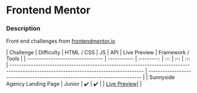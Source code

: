 # Frontend Mentor

### Description

Front end challenges from [frontendmentor.io](http://frontendmentor.io)

| Challenge                        | Difficulty   | HTML / CSS | JS | API | Live Preview                                                                                                                           |       Framework / Tools                                                                 |
| -------------------------------- | ----------- | :--------: | :-: | :-: | :-: | -------------------------------------------------------------------------------------------------------------------------------------- | --------------------------------------------------------------------------- |
| Sunnyside Agency Landing Page    | Junior |  ✔️  | ✔️  |   |  [Live Preview](https://suochantsao.github.io/Frontend-Mentor/sunnyside-agency-landing-page/)|                        | 